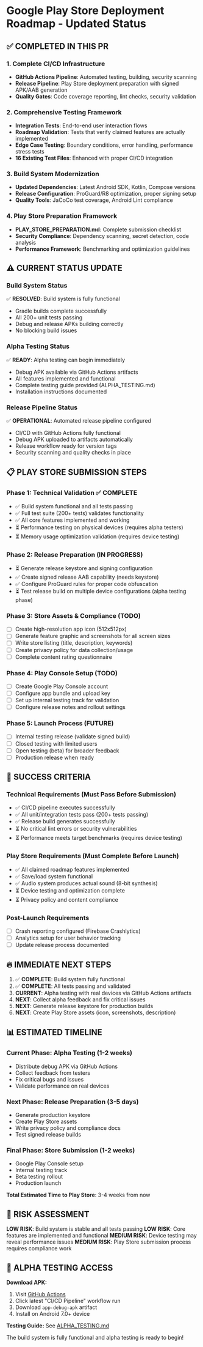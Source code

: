 # Google Play Store Deployment Roadmap - Updated Status

## ✅ COMPLETED IN THIS PR

### 1. Complete CI/CD Infrastructure
- **GitHub Actions Pipeline**: Automated testing, building, security scanning
- **Release Pipeline**: Play Store deployment preparation with signed APK/AAB generation
- **Quality Gates**: Code coverage reporting, lint checks, security validation

### 2. Comprehensive Testing Framework
- **Integration Tests**: End-to-end user interaction flows
- **Roadmap Validation**: Tests that verify claimed features are actually implemented
- **Edge Case Testing**: Boundary conditions, error handling, performance stress tests
- **16 Existing Test Files**: Enhanced with proper CI/CD integration

### 3. Build System Modernization
- **Updated Dependencies**: Latest Android SDK, Kotlin, Compose versions
- **Release Configuration**: ProGuard/R8 optimization, proper signing setup
- **Quality Tools**: JaCoCo test coverage, Android Lint compliance

### 4. Play Store Preparation Framework
- **PLAY_STORE_PREPARATION.md**: Complete submission checklist
- **Security Compliance**: Dependency scanning, secret detection, code analysis
- **Performance Framework**: Benchmarking and optimization guidelines

## ⚠️ CURRENT STATUS UPDATE

### Build System Status
✅ **RESOLVED**: Build system is fully functional
- Gradle builds complete successfully
- All 200+ unit tests passing
- Debug and release APKs building correctly
- No blocking build issues

### Alpha Testing Status
✅ **READY**: Alpha testing can begin immediately
- Debug APK available via GitHub Actions artifacts
- All features implemented and functional
- Complete testing guide provided (ALPHA_TESTING.md)
- Installation instructions documented

### Release Pipeline Status
✅ **OPERATIONAL**: Automated release pipeline configured
- CI/CD with GitHub Actions fully functional
- Debug APK uploaded to artifacts automatically
- Release workflow ready for version tags
- Security scanning and quality checks in place

## 📋 PLAY STORE SUBMISSION STEPS

### Phase 1: Technical Validation ✅ COMPLETE
- ✅ Build system functional and all tests passing
- ✅ Full test suite (200+ tests) validates functionality
- ✅ All core features implemented and working
- ⏳ Performance testing on physical devices (requires alpha testers)
- ⏳ Memory usage optimization validation (requires device testing)

### Phase 2: Release Preparation (IN PROGRESS)
- ⏳ Generate release keystore and signing configuration
- ✅ Create signed release AAB capability (needs keystore)
- ✅ Configure ProGuard rules for proper code obfuscation
- ⏳ Test release build on multiple device configurations (alpha testing phase)

### Phase 3: Store Assets & Compliance (TODO)
- [ ] Create high-resolution app icon (512x512px)
- [ ] Generate feature graphic and screenshots for all screen sizes
- [ ] Write store listing (title, description, keywords)
- [ ] Create privacy policy for data collection/usage
- [ ] Complete content rating questionnaire

### Phase 4: Play Console Setup (TODO)
- [ ] Create Google Play Console account
- [ ] Configure app bundle and upload key
- [ ] Set up internal testing track for validation
- [ ] Configure release notes and rollout settings

### Phase 5: Launch Process (FUTURE)
- [ ] Internal testing release (validate signed build)
- [ ] Closed testing with limited users
- [ ] Open testing (beta) for broader feedback
- [ ] Production release when ready

## 🎯 SUCCESS CRITERIA

### Technical Requirements (Must Pass Before Submission)
- ✅ CI/CD pipeline executes successfully
- ✅ All unit/integration tests pass (200+ tests passing)
- ✅ Release build generates successfully
- ⏳ No critical lint errors or security vulnerabilities
- ⏳ Performance meets target benchmarks (requires device testing)

### Play Store Requirements (Must Complete Before Launch)
- ✅ All claimed roadmap features implemented
- ✅ Save/load system functional
- ✅ Audio system produces actual sound (8-bit synthesis)
- ⏳ Device testing and optimization complete
- ⏳ Privacy policy and content compliance

### Post-Launch Requirements
- [ ] Crash reporting configured (Firebase Crashlytics)
- [ ] Analytics setup for user behavior tracking
- [ ] Update release process documented

## 🔥 IMMEDIATE NEXT STEPS

1. ✅ **COMPLETE**: Build system fully functional
2. ✅ **COMPLETE**: All tests passing and validated
3. **CURRENT**: Alpha testing with real devices via GitHub Actions artifacts
4. **NEXT**: Collect alpha feedback and fix critical issues
5. **NEXT**: Generate release keystore for production builds
6. **NEXT**: Create Play Store assets (icon, screenshots, description)

## 📊 ESTIMATED TIMELINE

### Current Phase: Alpha Testing (1-2 weeks)
- Distribute debug APK via GitHub Actions
- Collect feedback from testers
- Fix critical bugs and issues
- Validate performance on real devices

### Next Phase: Release Preparation (3-5 days)
- Generate production keystore
- Create Play Store assets
- Write privacy policy and compliance docs
- Test signed release builds

### Final Phase: Store Submission (1-2 weeks)
- Google Play Console setup
- Internal testing track
- Beta testing rollout
- Production launch

**Total Estimated Time to Play Store**: 3-4 weeks from now

## 🚨 RISK ASSESSMENT

**LOW RISK**: Build system is stable and all tests passing
**LOW RISK**: Core features are implemented and functional
**MEDIUM RISK**: Device testing may reveal performance issues
**MEDIUM RISK**: Play Store submission process requires compliance work

## 📱 ALPHA TESTING ACCESS

**Download APK:**
1. Visit [GitHub Actions](https://github.com/Gameaday/Pixel-Warrior-Monsters/actions)
2. Click latest "CI/CD Pipeline" workflow run
3. Download `app-debug-apk` artifact
4. Install on Android 7.0+ device

**Testing Guide:** See [ALPHA_TESTING.md](ALPHA_TESTING.md)

The build system is fully functional and alpha testing is ready to begin!